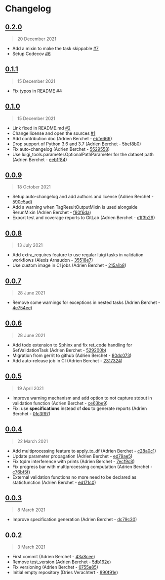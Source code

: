 # Changelog

## [0.2.0](https://github.com/BlueBrain/data-validation-framework/compare/0.1.1..0.2.0)

> 20 December 2021

- Add a mixin to make the task skippable [#7](https://github.com/BlueBrain/data-validation-framework/pull/7)
- Setup Codecov [#6](https://github.com/BlueBrain/data-validation-framework/pull/6)

## [0.1.1](https://github.com/BlueBrain/data-validation-framework/compare/0.1.0..0.1.1)

> 15 December 2021

- Fix typos in README [#4](https://github.com/BlueBrain/data-validation-framework/pull/4)

## [0.1.0](https://github.com/BlueBrain/data-validation-framework/compare/0.0.9..0.1.0)

> 15 December 2021

- Link fixed in README.md [#2](https://github.com/BlueBrain/data-validation-framework/pull/2)
- Change license and open the sources [#1](https://github.com/BlueBrain/data-validation-framework/pull/1)
- Add contribution doc (Adrien Berchet - [ebfe669](https://github.com/BlueBrain/data-validation-framework/commit/ebfe6698ae270e0873ddde8d1e0157a02cc50f2e))
- Drop support of Python 3.6 and 3.7 (Adrien Berchet - [5bef8b0](https://github.com/BlueBrain/data-validation-framework/commit/5bef8b00cacb4e1c4210e8444fde3ef5ea95b7be))
- Fix auto-changelog (Adrien Berchet - [5529558](https://github.com/BlueBrain/data-validation-framework/commit/55295589e374b9ef76730905704593c4ffefe68b))
- Use luigi_tools.parameter.OptionalPathParameter for the dataset path (Adrien Berchet - [eeb1f84](https://github.com/BlueBrain/data-validation-framework/commit/eeb1f847016f2e1aa678c51e5a768a70b18fe36c))

## [0.0.9](https://github.com/BlueBrain/data-validation-framework/compare/0.0.8..0.0.9)

> 18 October 2021

- Setup auto-changelog and add authors and license (Adrien Berchet - [590c5ad](https://github.com/BlueBrain/data-validation-framework/commit/590c5ad92a285f088eb64bcdcbbb59a524c266b3))
- Add a warning when TagResultOutputMixin is used alongside RerunMixin (Adrien Berchet - [f80f6da](https://github.com/BlueBrain/data-validation-framework/commit/f80f6dab1d44134a39b1dd74f17affaa65927bb6))
- Export test and coverage reports to GitLab (Adrien Berchet - [c1f3b29](https://github.com/BlueBrain/data-validation-framework/commit/c1f3b29f281ce008a2fbd9f0a6444a644e0ce817))

## [0.0.8](https://github.com/BlueBrain/data-validation-framework/compare/0.0.7..0.0.8)

> 13 July 2021

- Add extra_requires feature to use regular luigi tasks in validation workflows (Alexis Arnaudon - [35518e7](https://github.com/BlueBrain/data-validation-framework/commit/35518e7790b3145ba354098ef9e113e4fb817ee4))
- Use custom image in CI jobs (Adrien Berchet - [215a1b8](https://github.com/BlueBrain/data-validation-framework/commit/215a1b8fa7d887d70c561dc0fac23ce1de4e6dd0))

## [0.0.7](https://github.com/BlueBrain/data-validation-framework/compare/0.0.6..0.0.7)

> 28 June 2021

- Remove some warnings for exceptions in nested tasks (Adrien Berchet - [4e754ee](https://github.com/BlueBrain/data-validation-framework/commit/4e754ee0356b6643ee16ba6dafc4cd3ec9b099f9))

## [0.0.6](https://github.com/BlueBrain/data-validation-framework/compare/0.0.5..0.0.6)

> 28 June 2021

- Add todo extension to Sphinx and fix ret_code handling for SetValidationTask (Adrien Berchet - [529200b](https://github.com/BlueBrain/data-validation-framework/commit/529200bc6f7091945908dbe706c82f7279037021))
- Migration from gerrit to github (Adrien Berchet - [80dc073](https://github.com/BlueBrain/data-validation-framework/commit/80dc0737c4535c335da60d27209e5eff616eccb2))
- Add auto-release job in CI (Adrien Berchet - [2317324](https://github.com/BlueBrain/data-validation-framework/commit/2317324341fedf020d01faedca349bc48819f9ff))

## [0.0.5](https://github.com/BlueBrain/data-validation-framework/compare/0.0.4..0.0.5)

> 19 April 2021

- Improve warning mechanism and add option to not capture stdout in validation function (Adrien Berchet - [ce63be9](https://github.com/BlueBrain/data-validation-framework/commit/ce63be90a5aa4dfc1f628461fbfcada721bb786b))
- Fix: use __specifications__ instead of __doc__ to generate reports (Adrien Berchet - [0fc3f97](https://github.com/BlueBrain/data-validation-framework/commit/0fc3f97238faa8d0b6f8ff2f5797ef4809a4ddf5))

## [0.0.4](https://github.com/BlueBrain/data-validation-framework/compare/0.0.3..0.0.4)

> 22 March 2021

- Add multiprocessing feature to apply_to_df (Adrien Berchet - [c28a0c1](https://github.com/BlueBrain/data-validation-framework/commit/c28a0c1500c22b5c32d3b150986cf283169f1281))
- Update parameter propagation (Adrien Berchet - [ed79ae5](https://github.com/BlueBrain/data-validation-framework/commit/ed79ae5807fa97a366e994a3191bd339272a2270))
- Fix tqdm interference with prints (Adrien Berchet - [7ecf9c8](https://github.com/BlueBrain/data-validation-framework/commit/7ecf9c88d18cd24f925cb54c2d0b2aa70a557d14))
- Fix progress bar with multiprocessing computation (Adrien Berchet - [c76bf5f](https://github.com/BlueBrain/data-validation-framework/commit/c76bf5f9d9f7103d608b8e8b15e1f02ceb4988e3))
- External validation functions no more need to be declared as staticfunction (Adrien Berchet - [ed171c0](https://github.com/BlueBrain/data-validation-framework/commit/ed171c064c341f9744f52b4d9ff04e917636d048))

## [0.0.3](https://github.com/BlueBrain/data-validation-framework/compare/0.0.2..0.0.3)

> 8 March 2021

- Improve specification generation (Adrien Berchet - [dc79c30](https://github.com/BlueBrain/data-validation-framework/commit/dc79c30baf0fbf8661b162158d71e5947b8e0551))

## 0.0.2

> 3 March 2021

- First commit (Adrien Berchet - [43a8cee](https://github.com/BlueBrain/data-validation-framework/commit/43a8ceeb540f76e282c04f449bd4b149e2ab4027))
- Remove test_version (Adrien Berchet - [5db162e](https://github.com/BlueBrain/data-validation-framework/commit/5db162e1a1ee1a187f4f234761c8c19f6f33108e))
- Fix versioning (Adrien Berchet - [0755e85](https://github.com/BlueBrain/data-validation-framework/commit/0755e85bd5e3d31779a7a55a7fd28c1cf752f184))
- Initial empty repository (Dries Verachtert - [890f91e](https://github.com/BlueBrain/data-validation-framework/commit/890f91ee5af155e6fea2f79e118f153291fa7975))
